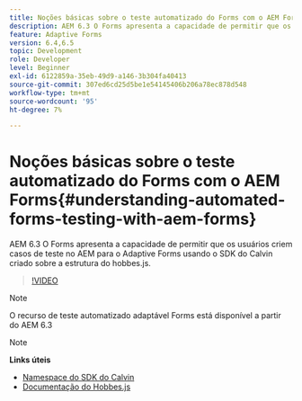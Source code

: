 ```yaml
---
title: Noções básicas sobre o teste automatizado do Forms com o AEM Forms
description: AEM 6.3 O Forms apresenta a capacidade de permitir que os usuários criem casos de teste no AEM para o Adaptive Forms usando o SDK do Calvin criado sobre a estrutura do hobbes.js
feature: Adaptive Forms
version: 6.4,6.5
topic: Development
role: Developer
level: Beginner
exl-id: 6122859a-35eb-49d9-a146-3b304fa40413
source-git-commit: 307ed6cd25d5be1e54145406b206a78ec878d548
workflow-type: tm+mt
source-wordcount: '95'
ht-degree: 7%

---
```


# Noções básicas sobre o teste automatizado do Forms com o AEM Forms{#understanding-automated-forms-testing-with-aem-forms}

AEM 6.3 O Forms apresenta a capacidade de permitir que os usuários criem casos de teste no AEM para o Adaptive Forms usando o SDK do Calvin criado sobre a estrutura do hobbes.js.

>[!VIDEO](https://video.tv.adobe.com/v/19700/)

>[!NOTE]
>
>O recurso de teste automatizado adaptável Forms está disponível a partir do AEM 6.3

>[!NOTE]
>
>**Links úteis**
>
>* [Namespace do SDK do Calvin](https://helpx.adobe.com/aem-forms/6-3/calvin-sdk-javascript-api/calvin.html)
>* [Documentação do Hobbes.js](https://experienceleague.adobe.com/docs/experience-manager-release-information/aem-release-updates/previous-updates/aem-previous-versions.html?lang=pt-BR)

